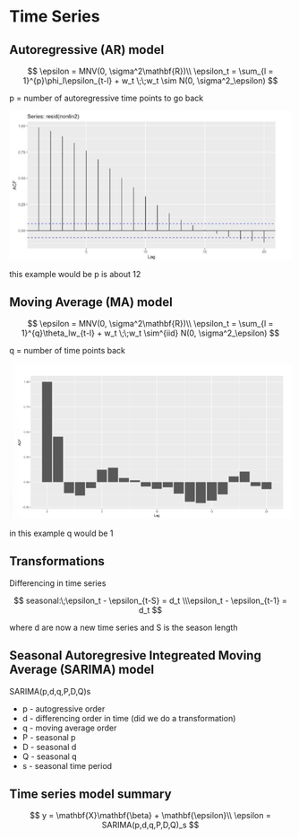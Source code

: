 # Time Series

## Autoregressive (AR) model

$$
\epsilon = MNV(0, \sigma^2\mathbf{R})\\ \epsilon_t = \sum_{l = 1}^{p}\phi_l\epsilon_{t-l} + w_t \;\;w_t \sim N(0, \sigma^2_\epsilon)
$$

p = number of autoregressive time points to go back

![img](pic1.png)

this example would be p is about 12

## Moving Average (MA) model

$$
\epsilon = MNV(0, \sigma^2\mathbf{R})\\ \epsilon_t = \sum_{l = 1}^{q}\theta_lw_{t-l} + w_t \;\;w_t \sim^{iid} N(0, \sigma^2_\epsilon)
$$

q = number of time points back

![img](pic2.png)

in this example q would be 1

## Transformations

Differencing in time series

$$
seasonal:\;\epsilon_t - \epsilon_{t-S} = d_t \\\epsilon_t - \epsilon_{t-1} = d_t
$$

where d are now a new time series and S is the season length

## Seasonal Autoregresive Integreated Moving Average (SARIMA) model

SARIMA(p,d,q,P,D,Q)s

* p - autogressive order
* d - differencing order in time (did we do a transformation)
* q - moving average order
* P - seasonal p
* D - seasonal d
* Q - seasonal q
* s - seasonal time period



## Time series model summary

$$
y = \mathbf{X}\mathbf{\beta} + \mathbf{\epsilon}\\
\epsilon = SARIMA(p,d,q,P,D,Q)_s
$$
